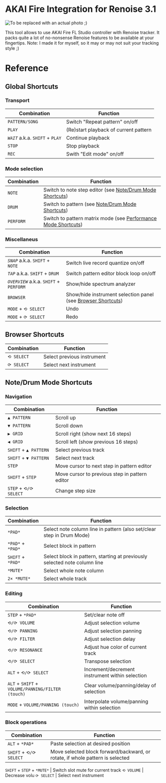 # AKAI Fire Integration for Renoise 3.1

![To be replaced with an actual photo ;)](https://d1jtxvnvoxswj8.cloudfront.net/catalog/product/cache/ecd051e9670bd57df35c8f0b122d8aea/a/k/akai-fire-top-view.jpg)

This tool allows to use AKAI Fire FL Studio controller with Renoise tracker. It packs quite a lot of no-nonsense Renoise features to be available at your fingertips. Note: I made it for myself, so it may or may not suit your tracking style ;)

# Reference

## Global Shortcuts

### Transport

Combination | Function
----------- | --------
`PATTERN/SONG` | Switch "Repeat pattern" on/off
`PLAY` | (Re)start playback of current pattern
_`WAIT`_ a.k.a. `SHIFT` + `PLAY` | Continue playback
`STOP` | Stop playback
`REC` | Swith "Edit mode" on/off

### Mode selection

Combination | Function
----------- | --------
`NOTE` | Switch to note step editor (see [Note/Drum Mode Shortcuts]())
`DRUM` | Switch to pattern (see [Note/Drum Mode Shortcuts]())
`PERFORM` | Switch to pattern matrix mode (see [Performance Mode Shortcuts]())

### Miscellaneus

Combination | Function
----------- | --------
_`SNAP`_ a.k.a. `SHIFT` + `NOTE` | Switch live record quantize on/off
_`TAP`_ a.k.a. `SHIFT` + `DRUM` | Switch pattern editor block loop on/off
_`OVERVIEW`_ a.k.a. `SHIFT` + `PERFORM` | Show/hide spectrum analyzer
`BROWSER` | Show/hide instrument selection panel (see [Browser Shortcuts]())
`MODE` + `⟲ SELECT` | Undo
`MODE` + `⟳ SELECT` | Redo

## Browser Shortcuts

Combination | Function
----------- | --------
`⟲ SELECT` | Select previous instrument
`⟳ SELECT` | Select next instrument

## Note/Drum Mode Shortcuts

### Navigation

Combination | Function
----------- | --------
`▲ PATTERN` | Scroll up
`▼ PATTERN` | Scroll down
`▶ GRID` | Scroll right (show next 16 steps)
`◀ GRID` | Scroll left (show previous 16 steps)
`SHIFT` + `▲ PATTERN` | Select previous track
`SHIFT` + `▼ PATTERN` | Select next track
`STEP` | Move cursor to next step in pattern editor
`SHIFT` + `STEP` | Move cursor to previous step in pattern editor
`STEP` + `⟲/⟳ SELECT` | Change step size

### Selection

Combination | Function
----------- | --------
`*PAD*` | Select note column line in pattern (also set/clear step in Drum Mode)
`*PAD*` + `*PAD*` | Select block in pattern
`SHIFT` + `*PAD*` | Select block in pattern, starting at previously selected note column line
`*MUTE*` | Select whole note column
`2× *MUTE*` | Select whole track

### Editing

Combination | Function
----------- | --------
`STEP` + `*PAD*` | Set/clear note off
`⟲/⟳ VOLUME` | Adjust selection volume
`⟲/⟳ PANNING` | Adjust selection panning
`⟲/⟳ FILTER` | Adjust selection delay
`⟲/⟳ RESONANCE` | Adjust hue color of current track
`⟲/⟳ SELECT` | Transpose selection
`ALT` + `⟲/⟳ SELECT` | Increment/decrement instrument within selection
`ALT` + `SHIFT` + `VOLUME/PANNING/FILTER (touch)` | Clear volume/panning/delay of selection
`MODE` + `VOLUME/PANNING (touch)` | Interpolate volume/panning within selection

### Block operations

Combination | Function
----------- | --------
`ALT` + `*PAD*` | Paste selection at desired position
`SHIFT` + `⟲/⟳ SELECT` | Move selected block forward/backward, or rotate, if whole pattern is selected
`SHIFT` + 
`STEP` + `*MUTE*` | Switch slot mute for current track
`⟲ VOLUME` | Decrease volu
`⟳ SELECT` | Select next instrument